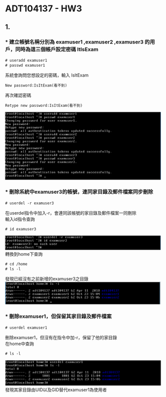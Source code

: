 # ADT104137 - HW3
## 1.
### * 建立帳號名稱分別為 examuser1 ,examuser2 ,examuser3 的用戶，同時為這三個帳戶設定密碼 ItIsExam
<pre><code># useradd examuser1
# passwd examuser1</code></pre>
系統會詢問您想設定的密碼，輸入 IsItExam
<pre><code>New password:IsItExam(看不到)</code></pre>
再次確認密碼
<pre><code>Retype new password:IsItExam(看不到)</code></pre>
![01](pic2/01.PNG)
### * 刪除系統中examuser3的帳號，連同家目錄及郵件檔案同步刪除
<pre><code># userdel -r examuser3</code></pre>
在userdel指令中加入-r，會連同該帳號的家目錄及郵件檔案一同刪除<br/>
輸入id指令查詢
<pre><code># id examuser3</code></pre>
![02](pic2/02.PNG)<br/>
轉換到home下查詢
<pre><code># cd /home
# ls -l</code></pre>
發現已經沒有之前新增的examuser3之目錄<br/>
![03](pic2/03.PNG)
### * 刪除examuser1，但保留其家目錄及郵件檔案
<pre><code># userdel examuser1</code></pre>
刪除examuser1，但沒有在指令中加-r，保留了他的家目錄<br/>
在home中查詢
<pre><code># ls -l</code></pre>
![04](pic2/04.PNG)<br/>
發現其家目錄由UID以及GID替代examuser1為使用者
